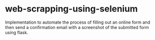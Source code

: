 # web-scrapping-using-selenium
Implementation to automate the process of filling out an online form and then send a confirmation email with a screenshot of the submitted form using flask.

